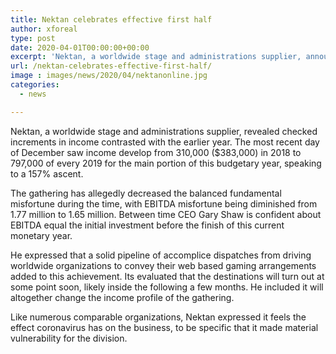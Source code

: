 ```yaml
---
title: Nektan celebrates effective first half
author: xforeal 
type: post
date: 2020-04-01T00:00:00+00:00
excerpt: 'Nektan, a worldwide stage and administrations supplier, announced stamped increments in income contrasted with the past year '
url: /nektan-celebrates-effective-first-half/
image : images/news/2020/04/nektanonline.jpg
categories:
  - news

---
```

Nektan, a worldwide stage and administrations supplier, revealed checked increments in income contrasted with the earlier year. The most recent day of December saw income develop from 310,000 ($383,000) in 2018 to 797,000 of every 2019 for the main portion of this budgetary year, speaking to a 157&percnt; ascent. 

The gathering has allegedly decreased the balanced fundamental misfortune during the time, with EBITDA misfortune being diminished from 1.77 million to 1.65 million. Between time CEO Gary Shaw is confident about EBITDA equal the initial investment before the finish of this current monetary year. 

He expressed that a solid pipeline of accomplice dispatches from driving worldwide organizations to convey their web based gaming arrangements added to this achievement. Its evaluated that the destinations will turn out at some point soon, likely inside the following a few months. He included it will altogether change the income profile of the gathering. 

Like numerous comparable organizations, Nektan expressed it feels the effect coronavirus has on the business, to be specific that it made material vulnerability for the division.